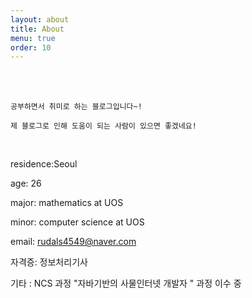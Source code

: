 ```yaml
---
layout: about
title: About
menu: true
order: 10
---
```


<br>
<br>

```
공부하면서 취미로 하는 블로그입니다~!

제 블로그로 인해 도움이 되는 사람이 있으면 좋겠네요!
```
<br>

residence:Seoul

age: 26

major: mathematics at UOS

minor: computer science at UOS

email: rudals4549@naver.com

자격증: 정보처리기사

기타 : NCS 과정 "자바기반의 사물인터넷 개발자 " 과정 이수 중 
